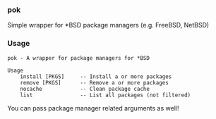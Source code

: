 ### pok
Simple wrapper for *BSD package managers (e.g. FreeBSD, NetBSD)

### Usage
```
pok - A wrapper for package managers for *BSD

Usage
	install [PKGS]     -- Install a or more packages
	remove [PKGS]      -- Remove a or more packages
	nocache            -- Clean package cache
	list               -- List all packages (not filtered)
```

You can pass package manager related arguments as well!
